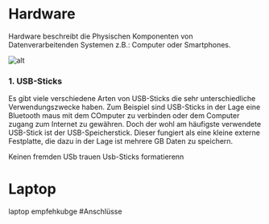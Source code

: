 # Hardware

Hardware beschreibt die Physischen Komponenten von Datenverarbeitenden Systemen z.B.: Computer oder Smartphones.

![alt](https://www.esm-computer.de/magazin/wp-content/uploads/2021/06/Elektroschrott_title_scale.jpg)
### 1. USB-Sticks

Es gibt viele verschiedene Arten von USB-Sticks die sehr unterschiedliche Verwendungszwecke haben. Zum Beispiel sind USB-Sticks in der Lage eine Bluetooth maus mit dem COmputer zu verbinden oder
dem Computer zugang zum Internet zu gewähren. Doch der wohl am häufigste verwendete USB-Stick ist der USB-Speicherstick. Dieser fungiert als eine kleine externe Festplatte, die dazu in der Lage ist mehrere
GB Daten zu speichern. 

Keinen fremden USb trauen
Usb-Sticks formatierenn

# Laptop
laptop empfehkubge
#Anschlüsse

